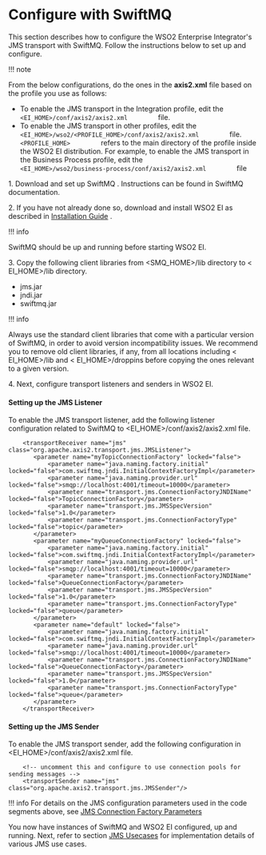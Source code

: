 # Configure with SwiftMQ

This section describes how to configure the WSO2 Enterprise Integrator's
JMS transport with SwiftMQ. Follow the instructions below to set up and
configure.

!!! note

From the below configurations, do the ones in the **axis2.xml** file
based on the profile you use as follows:

-   To enable the JMS transport in the Integration profile, edit the
    `          <EI_HOME>/conf/axis2/axis2.xml         ` file.
-   To enable the JMS transport in other profiles, edit the
    `          <EI_HOME>/wso2/<PROFILE_HOME>/conf/axis2/axis2.xml         `
    file. `          <PROFILE_HOME>         ` refers to the main
    directory of the profile inside the WSO2 EI distribution. For
    example, to enable the JMS transport in the Business Process
    profile, edit the
    `          <EI_HOME>/wso2/business-process/conf/axis2/axis2.xml         `
    file


1\. Download and set up SwiftMQ . Instructions can be found in SwiftMQ
documentation.

2\. If you have not already done so, download and install WSO2 EI as
described in [Installation
Guide](https://docs.wso2.com/display/EI650/Installation+Guide) .

!!! info

SwiftMQ should be up and running before starting WSO2 EI.


3\. Copy the following client libraries from \<SMQ\_HOME\>/lib directory
to \< EI\_HOME\>/lib directory.

-   jms.jar
-   jndi.jar
-   swiftmq.jar

!!! info

Always use the standard client libraries that come with a particular
version of SwiftMQ, in order to avoid version incompatibility issues. We
recommend you to remove old client libraries, if any, from all locations
including \< EI\_HOME\>/lib and \< EI\_HOME\>/droppins before copying
the ones relevant to a given version.


4\. Next, configure transport listeners and senders in WSO2 EI.

#### Setting up the JMS Listener

To enable the JMS transport listener, add the following listener
configuration related to SwiftMQ to \<EI\_HOME\>/conf/axis2/axis2.xml
file.  

``` html/xml
    <transportReceiver name="jms" class="org.apache.axis2.transport.jms.JMSListener">
       <parameter name="myTopicConnectionFactory" locked="false">
           <parameter name="java.naming.factory.initial" locked="false">com.swiftmq.jndi.InitialContextFactoryImpl</parameter>
           <parameter name="java.naming.provider.url" locked="false">smqp://localhost:4001/timeout=10000</parameter>
           <parameter name="transport.jms.ConnectionFactoryJNDIName" locked="false">TopicConnectionFactory</parameter>
           <parameter name="transport.jms.JMSSpecVersion" locked="false">1.0</parameter>
           <parameter name="transport.jms.ConnectionFactoryType" locked="false">topic</parameter>
       </parameter>
       <parameter name="myQueueConnectionFactory" locked="false">
           <parameter name="java.naming.factory.initial" locked="false">com.swiftmq.jndi.InitialContextFactoryImpl</parameter>
           <parameter name="java.naming.provider.url" locked="false">smqp://localhost:4001/timeout=10000</parameter>
           <parameter name="transport.jms.ConnectionFactoryJNDIName" locked="false">QueueConnectionFactory</parameter>
           <parameter name="transport.jms.JMSSpecVersion" locked="false">1.0</parameter>
           <parameter name="transport.jms.ConnectionFactoryType" locked="false">queue</parameter>
       </parameter>
       <parameter name="default" locked="false">
           <parameter name="java.naming.factory.initial" locked="false">com.swiftmq.jndi.InitialContextFactoryImpl</parameter>
           <parameter name="java.naming.provider.url" locked="false">smqp://localhost:4001/timeout=10000</parameter>
           <parameter name="transport.jms.ConnectionFactoryJNDIName" locked="false">QueueConnectionFactory</parameter>
           <parameter name="transport.jms.JMSSpecVersion" locked="false">1.0</parameter>
           <parameter name="transport.jms.ConnectionFactoryType" locked="false">queue</parameter>
       </parameter>
    </transportReceiver>
```

#### Setting up the JMS Sender

To enable the JMS transport sender, add the following configuration in
\<EI\_HOME\>/conf/axis2/axis2.xml file.

``` html/xml
    <!-- uncomment this and configure to use connection pools for sending messages -->
    <transportSender name="jms" class="org.apache.axis2.transport.jms.JMSSender"/>
```

!!! info For details on the JMS configuration parameters used in the
code segments above, see [JMS Connection Factory
Parameters](JMS-Transport_119130301.html#JMSTransport-JMSConnectionFactoryParameters)

  
You now have instances of SwiftMQ and WSO2 EI configured, up and
running. Next, refer to section [JMS Usecases](_JMS_Usecases_) for
implementation details of various JMS use cases.  
